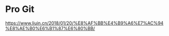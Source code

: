 # Pro Git

https://www.liuin.cn/2018/01/20/%E8%AF%BB%E4%B9%A6%E7%AC%94%E8%AE%B0%E6%B1%87%E6%80%BB/

